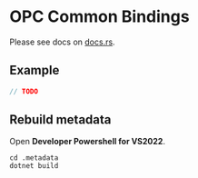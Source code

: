 # OPC Common Bindings

Please see docs on [docs.rs](https://docs.rs/opc_comn_bindings/).

## Example

```rust
// TODO
```

## Rebuild metadata

Open **Developer Powershell for VS2022**.

```batch
cd .metadata
dotnet build
```
